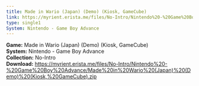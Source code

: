 ```yaml
---
title: Made in Wario (Japan) (Demo) (Kiosk, GameCube)
link: https://myrient.erista.me/files/No-Intro/Nintendo%20-%20Game%20Boy%20Advance/Made%20in%20Wario%20(Japan)%20(Demo)%20(Kiosk,%20GameCube).zip
type: single1
System: Nintendo - Game Boy Advance
---
```

<b>Game:</b> Made in Wario (Japan) (Demo) (Kiosk, GameCube)<br>
<b>System:</b> Nintendo - Game Boy Advance<br>
<b>Collection:</b> No-Intro<br>
<b>Download:</b> https://myrient.erista.me/files/No-Intro/Nintendo%20-%20Game%20Boy%20Advance/Made%20in%20Wario%20(Japan)%20(Demo)%20(Kiosk,%20GameCube).zip